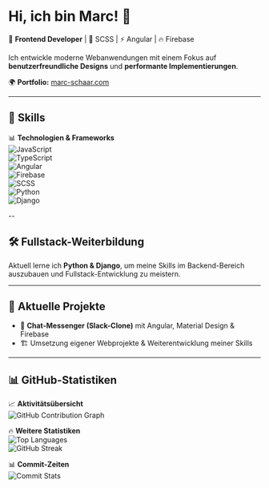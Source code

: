 # Hi, ich bin Marc! 👋  

🚀 **Frontend Developer** | 🎨 SCSS | ⚡ Angular | 🔥 Firebase  

Ich entwickle moderne Webanwendungen mit einem Fokus auf **benutzerfreundliche Designs** und **performante Implementierungen**.  

🌍 **Portfolio:** [marc-schaar.com](https://marc-schaar.com)  

---

## 📌 Skills  
📊 **Technologien & Frameworks**  
![JavaScript](https://img.shields.io/badge/JavaScript-%23F7DF1E.svg?style=for-the-badge&logo=javascript&logoColor=black)  
![TypeScript](https://img.shields.io/badge/TypeScript-%23007ACC.svg?style=for-the-badge&logo=typescript&logoColor=white)  
![Angular](https://img.shields.io/badge/Angular-%23DD0031.svg?style=for-the-badge&logo=angular&logoColor=white)  
![Firebase](https://img.shields.io/badge/Firebase-%23FFCA28.svg?style=for-the-badge&logo=firebase&logoColor=black)  
![SCSS](https://img.shields.io/badge/SCSS-%23CC6699.svg?style=for-the-badge&logo=sass&logoColor=white)  
![Python](https://img.shields.io/badge/Python-%233776AB.svg?style=for-the-badge&logo=python&logoColor=white)  
![Django](https://img.shields.io/badge/Django-%23092E20.svg?style=for-the-badge&logo=django&logoColor=white)  

-- 

## 🛠 Fullstack-Weiterbildung  
Aktuell lerne ich **Python & Django**, um meine Skills im Backend-Bereich auszubauen und Fullstack-Entwicklung zu meistern.  

---

## 🔧 Aktuelle Projekte  
- 💬 **Chat-Messenger (Slack-Clone)** mit Angular, Material Design & Firebase  
- 🏗️ Umsetzung eigener Webprojekte & Weiterentwicklung meiner Skills  

---

## 📊 GitHub-Statistiken  
📈 **Aktivitätsübersicht**  
![GitHub Contribution Graph](https://github-readme-activity-graph.vercel.app/graph?username=marc-schaar&theme=tokyonight)  

🔥 **Weitere Statistiken**   
![Top Languages](https://github-readme-stats.vercel.app/api/top-langs/?username=marc-schaar&layout=compact&theme=tokyonight)  
![GitHub Streak](https://github-readme-streak-stats.herokuapp.com/?user=marc-schaar&theme=tokyonight)  

📊 **Commit-Zeiten**  
![Commit Stats](https://github-profile-summary-cards.vercel.app/api/cards/productive-time?username=marc-schaar&theme=tokyonight)  
